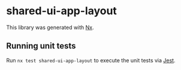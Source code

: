 # shared-ui-app-layout

This library was generated with [Nx](https://nx.dev).

## Running unit tests

Run `nx test shared-ui-app-layout` to execute the unit tests via [Jest](https://jestjs.io).

